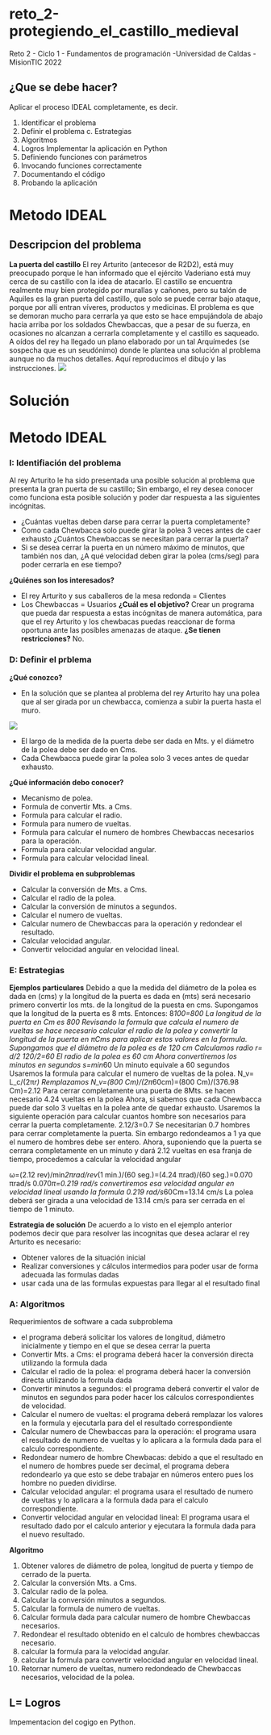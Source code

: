 # reto_2-protegiendo_el_castillo_medieval

 Reto 2 - Ciclo 1 - Fundamentos de programación -Universidad de Caldas - MisionTIC 2022

## ¿Que se debe hacer?

Aplicar el proceso IDEAL completamente, es decir. 
1. Identificar el problema
2. Definir el problema c. Estrategias
3. Algoritmos
4. Logros
Implementar la aplicación en Python
1. Definiendo funciones con parámetros 
2. Invocando funciones correctamente 
3. Documentando el código
4. Probando la aplicación

# Metodo IDEAL

## Descripcion del problema

**La puerta del castillo**
El rey Arturito (antecesor de R2D2), está muy preocupado porque le han informado que el ejército Vaderiano está muy cerca de su castillo con la idea de atacarlo. El castillo se encuentra realmente muy bien protegido por murallas y cañones, pero su talón de Aquiles es la gran puerta del castillo, que solo se puede cerrar bajo ataque, porque por allí entran víveres, productos y medicinas.
El problema es que se demoran mucho para cerrarla ya que esto se hace empujándola de abajo hacia arriba por los soldados Chewbaccas, que a pesar de su fuerza, en ocasiones no alcanzan a cerrarla completamente y el castillo es saqueado.
A oídos del rey ha llegado un plano elaborado por un tal Arquímedes (se sospecha que es un seudónimo) donde le plantea una solución al problema aunque no da muchos detalles. Aquí reproducimos el dibujo y las instrucciones.
<img src="./diagrama.png">

# Solución

# Metodo IDEAL

### I: Identifiación del problema

Al rey Arturito le ha sido presentada una posible solución al problema que presenta la gran puerta de su castillo; Sin embargo, el rey desea conocer como funciona esta posible solución y poder dar respuesta a las siguientes incógnitas.
- ¿Cuántas vueltas deben darse para cerrar la puerta completamente? 
- Como cada Chewbacca solo puede girar la polea 3 veces antes de caer exhausto ¿Cuántos Chewbaccas se necesitan para cerrar la puerta? 
- Si se desea cerrar la puerta en un número máximo de minutos, que también nos dan, ¿A qué velocidad deben girar la polea (cms/seg) para poder cerrarla en ese tiempo?

**¿Quiénes son los interesados?**
- El rey Arturito y sus caballeros de la mesa redonda = Clientes
- Los Chewbaccas = Usuarios 
**¿Cuál es el objetivo?**
Crear un programa que pueda dar respuesta a estas incógnitas de manera automática, para que el rey Arturito y los chewbacas puedas reaccionar de forma oportuna ante las posibles amenazas de ataque.
**¿Se tienen restricciones?**
No.


### D: Definir el prblema

**¿Qué conozco?**
- En la solución que se plantea al problema del rey Arturito hay una polea que al ser girada por un chewbacca, comienza a subir la puerta hasta el muro.

<img src="./diagrama.png">

- El largo de la medida de la puerta debe ser dada en Mts. y el diámetro de la polea debe ser dado en Cms.
- Cada Chewbacca puede girar la polea solo 3 veces antes de quedar exhausto.

**¿Qué información debo conocer?**
- Mecanismo de polea.
- Formula de convertir Mts. a Cms.
- Formula para calcular el radio.
- Formula para numero de vueltas.
- Formula para calcular el numero de hombres Chewbaccas necesarios para la operación.
- Formula para calcular velocidad angular.
- Formula para calcular velocidad lineal.

**Dividir el problema en subproblemas**
- Calcular la conversión de Mts. a Cms.
- Calcular el radio de la polea.
- Calcular la conversión de minutos a segundos.
- Calcular el numero de vueltas.
- Calcular numero de Chewbaccas para la operación y redondear el resultado.
- Calcular velocidad angular.
- Convertir velocidad angular en  velocidad lineal. 

### E: Estrategias

**Ejemplos particulares**
Debido a que la medida del diámetro de la polea es dada en (cms) y la longitud de la puerta es dada en (mts) será necesario primero convertir los mts. de la longitud de la puesta en cms.
Supongamos que la longitud de la puerta es 8 mts.
Entonces:
8*100=800
La longitud de la puerta en Cm es 800
Revisando la formula que calcula el numero de vueltas se hace necesario calcular el radio de la polea y convertir la longitud de la puerta en πCms para aplicar estos valores en la formula.
Supongamos que el diámetro de la polea es de 120 cm
Calculamos radio
r=  d/2
  120/2=60
El radio de la polea es 60 cm
Ahora convertiremos los minutos en segundos
s=min*60
Un minuto equivale a 60 segundos
Usaremos la formula para calcular el numero de vueltas de la polea.
N_v=  L_c/(2π*r)
Remplazamos
N_v=(800 Cm)/(2π*60cm)=(800 Cm)/(376.98 Cm)=2.12
Para cerrar completamente una puerta de 8Mts. se hacen necesario 4.24 vueltas en la polea
Ahora, si sabemos que cada Chewbacca puede dar solo 3 vueltas en la polea ante de quedar exhausto. Usaremos la siguiente operación para calcular cuantos hombre son necesarios para cerrar la puerta completamente.
2.12/3=0.7
Se necesitarían 0.7 hombres para cerrar completamente la puerta. Sin embargo redondeamos  a 1 ya que el numero de hombres debe ser entero.
Ahora, suponiendo que la puerta se cerrara completamente en un minuto y dará 2.12 vueltas en esa franja de tiempo, procedemos a calcular la velocidad angular

ω=(2.12 rev)/min*2πrad/rev*(1 min.)/(60 seg.)=(4.24 πrad)/(60 seg.)=0.070 πrad/s
0.070*π=0.219 rad/s
convertiremos esa velocidad angular en velocidad lineal usando la formula
0.219 rad/s*60Cm=13.14 cm/s
La polea deberá ser girada a una velocidad de 13.14 cm/s para ser cerrada en el tiempo de 1 minuto.

**Estrategia de solución** 
De acuerdo a lo visto en el ejemplo anterior podemos decir que para resolver las incognitas que desea aclarar el rey Arturito es necesario:
- Obtener  valores de la situación inicial 
- Realizar conversiones y cálculos intermedios para poder usar de forma adecuada las formulas dadas 
- usar cada una de las formulas expuestas para llegar al el resultado final

### A: Algoritmos
Requerimientos de software a cada subproblema
- el programa deberá solicitar los valores de longitud, diámetro inicialmente y tiempo en el que se desea cerrar la puerta
- Convertir Mts. a Cms: el programa deberá hacer la conversión directa utilizando la formula dada
- Calcular el radio de la polea: el programa deberá hacer la conversión directa utilizando la formula dada
- Convertir minutos a segundos: el programa deberá convertir el valor de minutos en segundos para poder hacer los cálculos correspondientes de velocidad.
- Calcular el numero de vueltas: el programa deberá remplazar los valores en la formula y ejecutarla para del el resultado correspondiente 
- Calcular numero de Chewbaccas para la operación: el programa usara el resultado de numero de vueltas y lo aplicara a la formula dada para el calculo correspondiente.
- Redondear numero de hombre Chewbacas: debido a que el resultado en el numero de hombres puede ser decimal, el programa debera redondearlo ya que esto se debe trabajar en números entero pues los hombre no pueden dividirse.
- Calcular velocidad angular: el programa usara el resultado de numero de vueltas y lo aplicara a la formula dada para el calculo correspondiente.
- Convertir velocidad angular en  velocidad lineal: El programa usara el resultado dado por el calculo anterior y ejecutara la formula dada para el nuevo resultado.

**Algoritmo**
1. Obtener valores de diámetro de polea, longitud de puerta y tiempo de cerrado de la puerta.
2. Calcular la conversión Mts. a Cms.
3. Calcular radio de la polea.
4. Calcular la conversión minutos a segundos.
4. Calcular la formula de numero de vueltas.
5. Calcular formula dada para calcular numero de hombre Chewbaccas necesarios.
6. Redondear el resultado obtenido en el calculo de hombres chewbaccas necesario.
7. calcular la formula para la velocidad angular.
8. calcular la formula para convertir velocidad angular en velocidad lineal.
9. Retornar numero de vueltas, numero redondeado de Chewbaccas necesarios, velocidad de la polea.

## L= Logros

Impementacion del cogigo en Python.










